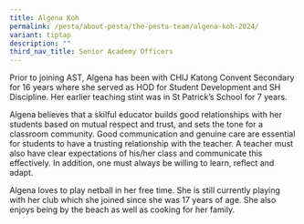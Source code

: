 ```yaml
---
title: Algena Koh
permalink: /pesta/about-pesta/the-pesta-team/algena-koh-2024/
variant: tiptap
description: ""
third_nav_title: Senior Academy Officers
---
```

<p></p><p></p><p>Prior to joining AST, Algena has been with CHIJ Katong Convent Secondary for 16 years where she served as HOD for Student Development and SH Discipline. Her earlier teaching stint was in St Patrick’s School for 7 years.</p><p>Algena<strong> </strong>believes that a skilful educator builds good relationships with her students based on mutual respect and trust, and sets the tone for a classroom community. Good communication and genuine care are essential for students to have a trusting relationship with the teacher. A teacher must also have clear expectations of his/her class and communicate this effectively. In addition, one must always be willing to learn, reflect and adapt.</p><p>Algena loves to play netball in her free time. She is still currently playing with her club which she joined since she was 17 years of age. She also enjoys being by the beach as well as cooking for her family.</p><p></p><p></p><p></p><p></p>